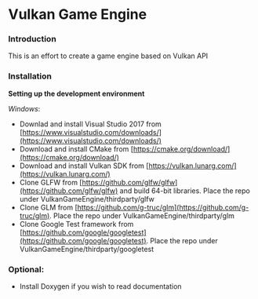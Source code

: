 # __Vulkan Game Engine__
### Introduction

This is an effort to create a game engine based on Vulkan API

### Installation

**Setting up the development environment**

*Windows*:
 * Downlad and install Visual Studio 2017 from [https://www.visualstudio.com/downloads/](https://www.visualstudio.com/downloads/)
 * Download and install CMake from [https://cmake.org/download/](https://cmake.org/download/)
 * Download and install Vulkan SDK from [https://vulkan.lunarg.com/](https://vulkan.lunarg.com/)
 * Clone GLFW from [https://github.com/glfw/glfw](https://github.com/glfw/glfw) and build 64-bit libraries. Place the repo under VulkanGameEngine/thirdparty/glfw
 * Clone GLM from [https://github.com/g-truc/glm](https://github.com/g-truc/glm). Place the repo under VulkanGameEngine/thirdparty/glm
 * Clone Google Test framework from [https://github.com/google/googletest](https://github.com/google/googletest). Place the repo under VulkanGameEngine/thirdparty/googletest

### Optional:
 - Install Doxygen if you wish to read documentation
